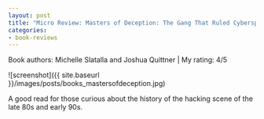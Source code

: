 ```yaml
---
layout: post
title: "Micro Review: Masters of Deception: The Gang That Ruled Cyberspace (Book)"
categories:
- book-reviews
---
```


<p>Book authors: Michelle Slatalla and Joshua Quittner | My rating: 4/5</p>


![screenshot]({{ site.baseurl }}/images/posts/books_mastersofdeception.jpg)


<p>A good read for those curious about the history of the hacking scene of the late 80s and early 90s.</p>